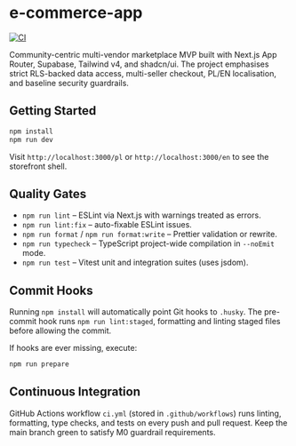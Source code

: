 # e-commerce-app

[![CI](https://github.com/SilverStorm2/e-commerce-app/actions/workflows/ci.yml/badge.svg)](https://github.com/SilverStorm2/e-commerce-app/actions/workflows/ci.yml)

Community-centric multi-vendor marketplace MVP built with Next.js App Router, Supabase, Tailwind v4, and shadcn/ui. The project emphasises strict RLS-backed data access, multi-seller checkout, PL/EN localisation, and baseline security guardrails.

## Getting Started

```bash
npm install
npm run dev
```

Visit `http://localhost:3000/pl` or `http://localhost:3000/en` to see the storefront shell.

## Quality Gates

- `npm run lint` – ESLint via Next.js with warnings treated as errors.
- `npm run lint:fix` – auto-fixable ESLint issues.
- `npm run format` / `npm run format:write` – Prettier validation or rewrite.
- `npm run typecheck` – TypeScript project-wide compilation in `--noEmit` mode.
- `npm run test` – Vitest unit and integration suites (uses jsdom).

## Commit Hooks

Running `npm install` will automatically point Git hooks to `.husky`. The pre-commit hook runs `npm run lint:staged`, formatting and linting staged files before allowing the commit.

If hooks are ever missing, execute:

```bash
npm run prepare
```

## Continuous Integration

GitHub Actions workflow `ci.yml` (stored in `.github/workflows`) runs linting, formatting, type checks, and tests on every push and pull request. Keep the main branch green to satisfy M0 guardrail requirements.
